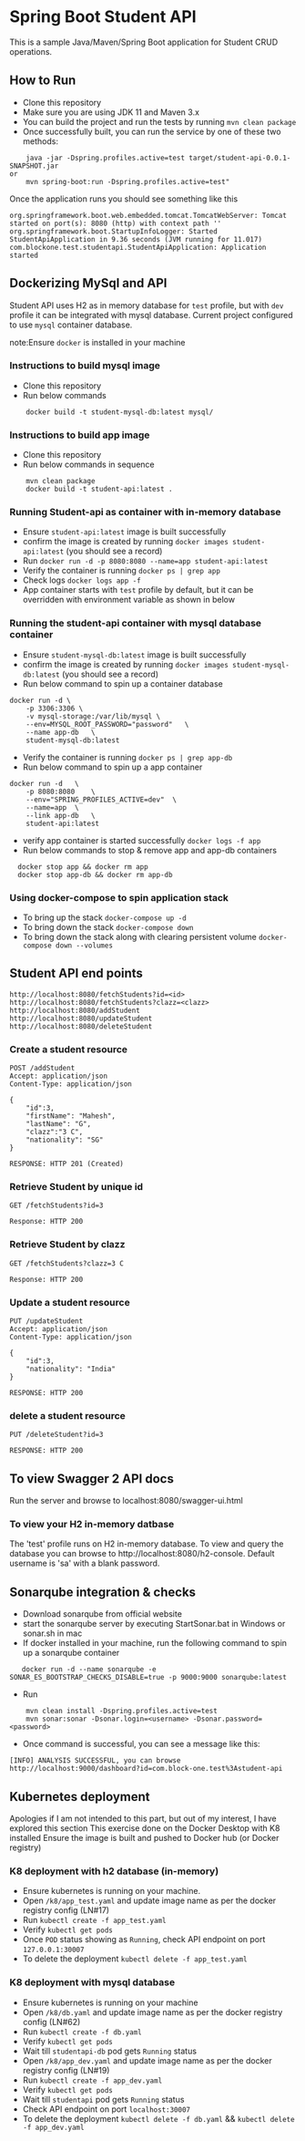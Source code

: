 # Spring Boot Student API

This is a sample Java/Maven/Spring Boot application for Student CRUD operations.


## How to Run

* Clone this repository
* Make sure you are using JDK 11 and Maven 3.x
* You can build the project and run the tests by running ```mvn clean package```
* Once successfully built, you can run the service by one of these two methods:

```
    java -jar -Dspring.profiles.active=test target/student-api-0.0.1-SNAPSHOT.jar
or
    mvn spring-boot:run -Dspring.profiles.active=test"
```

Once the application runs you should see something like this

```
org.springframework.boot.web.embedded.tomcat.TomcatWebServer: Tomcat started on port(s): 8080 (http) with context path ''
org.springframework.boot.StartupInfoLogger: Started StudentApiApplication in 9.36 seconds (JVM running for 11.017)
com.blockone.test.studentapi.StudentApiApplication: Application started
```

## Dockerizing MySql and API

Student API uses H2 as in memory database for `test` profile, but with `dev` profile it can be integrated with mysql
database. Current project configured to use `mysql` container database.

note:Ensure `docker` is installed in your machine

### Instructions to build mysql image

* Clone this repository
* Run below commands

```
    docker build -t student-mysql-db:latest mysql/
```

### Instructions to build app image

* Clone this repository
* Run below commands in sequence

```
    mvn clean package
    docker build -t student-api:latest .
```

### Running Student-api as container with in-memory database

* Ensure `student-api:latest` image is built successfully
* confirm the image is created by running `docker images student-api:latest` (you should see a record)
* Run `docker run -d -p 8080:8080 --name=app student-api:latest`
* Verify the container is running `docker ps | grep app`
* Check logs `docker logs app -f`
* App container starts with `test` profile by default, but it can be overridden with environment variable as shown in
  below

### Running the student-api container with mysql database container

* Ensure `student-mysql-db:latest` image is built successfully
* confirm the image is created by running `docker images student-mysql-db:latest` (you should see a record)
* Run below command to spin up a container database

```
docker run -d \
    -p 3306:3306 \
    -v mysql-storage:/var/lib/mysql \
    --env=MYSQL_ROOT_PASSWORD="password"   \
    --name app-db   \
    student-mysql-db:latest
```

* Verify the container is running `docker ps | grep app-db`
* Run below command to spin up a app container

```
docker run -d   \
    -p 8080:8080    \
    --env="SPRING_PROFILES_ACTIVE=dev"  \
    --name=app  \
    --link app-db   \
    student-api:latest
```

* verify app container is started successfully `docker logs -f app`
* Run below commands to stop & remove app and app-db containers

```
  docker stop app && docker rm app
  docker stop app-db && docker rm app-db
```

### Using docker-compose to spin application stack

* To bring up the stack `docker-compose up -d`
* To bring down the stack `docker-compose down`
* To bring down the stack along with clearing persistent volume `docker-compose down --volumes`

## Student API end points

```
http://localhost:8080/fetchStudents?id=<id>
http://localhost:8080/fetchStudents?clazz=<clazz>
http://localhost:8080/addStudent
http://localhost:8080/updateStudent
http://localhost:8080/deleteStudent

```

### Create a student resource

```
POST /addStudent
Accept: application/json
Content-Type: application/json

{
	"id":3,
	"firstName": "Mahesh",
	"lastName": "G",
	"clazz":"3 C",
	"nationality": "SG"
}

RESPONSE: HTTP 201 (Created)
```

### Retrieve Student by unique id

```
GET /fetchStudents?id=3

Response: HTTP 200
```

### Retrieve Student by clazz

```
GET /fetchStudents?clazz=3 C

Response: HTTP 200
```

### Update a student resource

```
PUT /updateStudent
Accept: application/json
Content-Type: application/json

{
	"id":3,
	"nationality": "India"
}

RESPONSE: HTTP 200
```

### delete a student resource

```
PUT /deleteStudent?id=3

RESPONSE: HTTP 200
```

## To view Swagger 2 API docs

Run the server and browse to localhost:8080/swagger-ui.html

### To view your H2 in-memory datbase

The 'test' profile runs on H2 in-memory database. To view and query the database you can browse
to http://localhost:8080/h2-console. Default username is 'sa' with a blank password.

## Sonarqube integration & checks

* Download sonarqube from official website
* start the sonarqube server by executing StartSonar.bat in Windows or sonar.sh in mac
* If docker installed in your machine, run the following command to spin up a sonarqube container

```
   docker run -d --name sonarqube -e SONAR_ES_BOOTSTRAP_CHECKS_DISABLE=true -p 9000:9000 sonarqube:latest
```

* Run

``` 
    mvn clean install -Dspring.profiles.active=test
    mvn sonar:sonar -Dsonar.login=<username> -Dsonar.password=<password>
```

* Once command is successful, you can see a message like this:

```
[INFO] ANALYSIS SUCCESSFUL, you can browse http://localhost:9000/dashboard?id=com.block-one.test%3Astudent-api
```

## Kubernetes deployment

Apologies if I am not intended to this part, but out of my interest, I have explored this section This exercise done on
the Docker Desktop with K8 installed Ensure the image is built and pushed to Docker hub (or Docker registry)

### K8 deployment with h2 database (in-memory)

* Ensure kubernetes is running on your machine.
* Open `/k8/app_test.yaml` and update image name as per the docker registry config (LN#17)
* Run `kubectl create -f app_test.yaml`
* Verify `kubectl get pods`
* Once `POD` status showing as `Running`, check API endpoint on port `127.0.0.1:30007`
* To delete the deployment `kubectl delete -f app_test.yaml`

### K8 deployment with mysql database

* Ensure kubernetes is running on your machine
* Open `/k8/db.yaml` and update image name as per the docker registry config (LN#62)
* Run `kubectl create -f db.yaml`
* Verify `kubectl get pods`
* Wait till `studentapi-db` pod gets `Running` status
* Open `/k8/app_dev.yaml` and update image name as per the docker registry config (LN#19)
* Run `kubectl create -f app_dev.yaml`
* Verify `kubectl get pods`
* Wait till `studentapi` pod gets `Running` status
* Check API endpoint on port `localhost:30007`
* To delete the deployment `kubectl delete -f db.yaml` && `kubectl delete -f app_dev.yaml`
